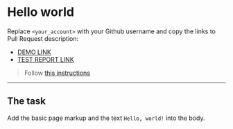 # Hello world
Replace `<your_account>` with your Github username and copy the links to Pull Request description:
- [DEMO LINK](https://alina-isakova.github.io/layout_hello-world/)
- [TEST REPORT LINK](https://alina-isakova.github.io/layout_hello-world/report/html_report/)

> Follow [this instructions](https://mate-academy.github.io/layout_task-guideline/#how-to-solve-the-layout-tasks-on-github)
___

## The task
Add the basic page markup and the text `Hello, world!` into the body.
